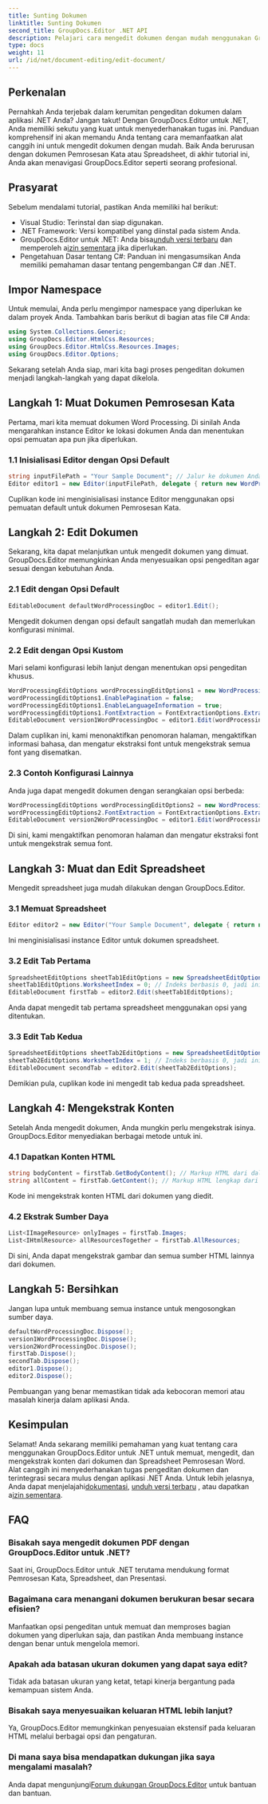 ```yaml
---
title: Sunting Dokumen
linktitle: Sunting Dokumen
second_title: GroupDocs.Editor .NET API
description: Pelajari cara mengedit dokumen dengan mudah menggunakan GroupDocs.Editor untuk .NET. Panduan langkah demi langkah untuk file Pemrosesan Kata dan Spreadsheet.
type: docs
weight: 11
url: /id/net/document-editing/edit-document/
---
```

## Perkenalan
Pernahkah Anda terjebak dalam kerumitan pengeditan dokumen dalam aplikasi .NET Anda? Jangan takut! Dengan GroupDocs.Editor untuk .NET, Anda memiliki sekutu yang kuat untuk menyederhanakan tugas ini. Panduan komprehensif ini akan memandu Anda tentang cara memanfaatkan alat canggih ini untuk mengedit dokumen dengan mudah. Baik Anda berurusan dengan dokumen Pemrosesan Kata atau Spreadsheet, di akhir tutorial ini, Anda akan menavigasi GroupDocs.Editor seperti seorang profesional.
## Prasyarat
Sebelum mendalami tutorial, pastikan Anda memiliki hal berikut:
- Visual Studio: Terinstal dan siap digunakan.
- .NET Framework: Versi kompatibel yang diinstal pada sistem Anda.
-  GroupDocs.Editor untuk .NET: Anda bisa[unduh versi terbaru](https://releases.groupdocs.com/editor/net/) dan memperoleh a[izin sementara](https://purchase.groupdocs.com/temporary-license/) jika diperlukan.
- Pengetahuan Dasar tentang C#: Panduan ini mengasumsikan Anda memiliki pemahaman dasar tentang pengembangan C# dan .NET.
## Impor Namespace
Untuk memulai, Anda perlu mengimpor namespace yang diperlukan ke dalam proyek Anda. Tambahkan baris berikut di bagian atas file C# Anda:
```csharp
using System.Collections.Generic;
using GroupDocs.Editor.HtmlCss.Resources;
using GroupDocs.Editor.HtmlCss.Resources.Images;
using GroupDocs.Editor.Options;
```
Sekarang setelah Anda siap, mari kita bagi proses pengeditan dokumen menjadi langkah-langkah yang dapat dikelola.
## Langkah 1: Muat Dokumen Pemrosesan Kata
Pertama, mari kita memuat dokumen Word Processing. Di sinilah Anda mengarahkan instance Editor ke lokasi dokumen Anda dan menentukan opsi pemuatan apa pun jika diperlukan.
### 1.1 Inisialisasi Editor dengan Opsi Default
```csharp
string inputFilePath = "Your Sample Document"; // Jalur ke dokumen Anda
Editor editor1 = new Editor(inputFilePath, delegate { return new WordProcessingLoadOptions(); });
```
Cuplikan kode ini menginisialisasi instance Editor menggunakan opsi pemuatan default untuk dokumen Pemrosesan Kata.
## Langkah 2: Edit Dokumen
Sekarang, kita dapat melanjutkan untuk mengedit dokumen yang dimuat. GroupDocs.Editor memungkinkan Anda menyesuaikan opsi pengeditan agar sesuai dengan kebutuhan Anda.
### 2.1 Edit dengan Opsi Default
```csharp
EditableDocument defaultWordProcessingDoc = editor1.Edit();
```
Mengedit dokumen dengan opsi default sangatlah mudah dan memerlukan konfigurasi minimal.
### 2.2 Edit dengan Opsi Kustom
Mari selami konfigurasi lebih lanjut dengan menentukan opsi pengeditan khusus.
```csharp
WordProcessingEditOptions wordProcessingEditOptions1 = new WordProcessingEditOptions();
wordProcessingEditOptions1.EnablePagination = false;
wordProcessingEditOptions1.EnableLanguageInformation = true;
wordProcessingEditOptions1.FontExtraction = FontExtractionOptions.ExtractAllEmbedded;
EditableDocument version1WordProcessingDoc = editor1.Edit(wordProcessingEditOptions1);
```
Dalam cuplikan ini, kami menonaktifkan penomoran halaman, mengaktifkan informasi bahasa, dan mengatur ekstraksi font untuk mengekstrak semua font yang disematkan.
### 2.3 Contoh Konfigurasi Lainnya
Anda juga dapat mengedit dokumen dengan serangkaian opsi berbeda:
```csharp
WordProcessingEditOptions wordProcessingEditOptions2 = new WordProcessingEditOptions(true);
wordProcessingEditOptions2.FontExtraction = FontExtractionOptions.ExtractAll;
EditableDocument version2WordProcessingDoc = editor1.Edit(wordProcessingEditOptions2);
```
Di sini, kami mengaktifkan penomoran halaman dan mengatur ekstraksi font untuk mengekstrak semua font.
## Langkah 3: Muat dan Edit Spreadsheet
Mengedit spreadsheet juga mudah dilakukan dengan GroupDocs.Editor.
### 3.1 Memuat Spreadsheet
```csharp
Editor editor2 = new Editor("Your Sample Document", delegate { return new SpreadsheetLoadOptions(); });
```
Ini menginisialisasi instance Editor untuk dokumen spreadsheet.
### 3.2 Edit Tab Pertama
```csharp
SpreadsheetEditOptions sheetTab1EditOptions = new SpreadsheetEditOptions();
sheetTab1EditOptions.WorksheetIndex = 0; // Indeks berbasis 0, jadi ini adalah tab pertama
EditableDocument firstTab = editor2.Edit(sheetTab1EditOptions);
```
Anda dapat mengedit tab pertama spreadsheet menggunakan opsi yang ditentukan.
### 3.3 Edit Tab Kedua
```csharp
SpreadsheetEditOptions sheetTab2EditOptions = new SpreadsheetEditOptions();
sheetTab2EditOptions.WorksheetIndex = 1; // Indeks berbasis 0, jadi ini adalah tab kedua
EditableDocument secondTab = editor2.Edit(sheetTab2EditOptions);
```
Demikian pula, cuplikan kode ini mengedit tab kedua pada spreadsheet.
## Langkah 4: Mengekstrak Konten
Setelah Anda mengedit dokumen, Anda mungkin perlu mengekstrak isinya. GroupDocs.Editor menyediakan berbagai metode untuk ini.
### 4.1 Dapatkan Konten HTML
```csharp
string bodyContent = firstTab.GetBodyContent(); // Markup HTML dari dalam elemen HTML->BODY
string allContent = firstTab.GetContent(); // Markup HTML lengkap dari semua dokumen, termasuk HTML->HEAD header dan kontennya
```
Kode ini mengekstrak konten HTML dari dokumen yang diedit.
### 4.2 Ekstrak Sumber Daya
```csharp
List<IImageResource> onlyImages = firstTab.Images;
List<IHtmlResource> allResourcesTogether = firstTab.AllResources;
```
Di sini, Anda dapat mengekstrak gambar dan semua sumber HTML lainnya dari dokumen.
## Langkah 5: Bersihkan
Jangan lupa untuk membuang semua instance untuk mengosongkan sumber daya.
```csharp
defaultWordProcessingDoc.Dispose();
version1WordProcessingDoc.Dispose();
version2WordProcessingDoc.Dispose();
firstTab.Dispose();
secondTab.Dispose();
editor1.Dispose();
editor2.Dispose();
```
Pembuangan yang benar memastikan tidak ada kebocoran memori atau masalah kinerja dalam aplikasi Anda.
## Kesimpulan
 Selamat! Anda sekarang memiliki pemahaman yang kuat tentang cara menggunakan GroupDocs.Editor untuk .NET untuk memuat, mengedit, dan mengekstrak konten dari dokumen dan Spreadsheet Pemrosesan Word. Alat canggih ini menyederhanakan tugas pengeditan dokumen dan terintegrasi secara mulus dengan aplikasi .NET Anda. Untuk lebih jelasnya, Anda dapat menjelajahi[dokumentasi](https://reference.groupdocs.com/editor/net/), [unduh versi terbaru](https://releases.groupdocs.com/editor/net/) , atau dapatkan a[izin sementara](https://purchase.groupdocs.com/temporary-license/).
## FAQ
### Bisakah saya mengedit dokumen PDF dengan GroupDocs.Editor untuk .NET?
Saat ini, GroupDocs.Editor untuk .NET terutama mendukung format Pemrosesan Kata, Spreadsheet, dan Presentasi.
### Bagaimana cara menangani dokumen berukuran besar secara efisien?
Manfaatkan opsi pengeditan untuk memuat dan memproses bagian dokumen yang diperlukan saja, dan pastikan Anda membuang instance dengan benar untuk mengelola memori.
### Apakah ada batasan ukuran dokumen yang dapat saya edit?
Tidak ada batasan ukuran yang ketat, tetapi kinerja bergantung pada kemampuan sistem Anda.
### Bisakah saya menyesuaikan keluaran HTML lebih lanjut?
Ya, GroupDocs.Editor memungkinkan penyesuaian ekstensif pada keluaran HTML melalui berbagai opsi dan pengaturan.
### Di mana saya bisa mendapatkan dukungan jika saya mengalami masalah?
 Anda dapat mengunjungi[Forum dukungan GroupDocs.Editor](https://forum.groupdocs.com/c/editor/20) untuk bantuan dan bantuan.